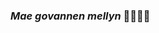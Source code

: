### *Mae govannen mellyn* 👋🧙🏼‍♂️

<!--[![GitHub Streak](https://github-readme-streak-stats.herokuapp.com?user=Ancairon&theme=ayu-light&background=E21E26&border=FFFFFF&stroke=FFFFFF&ring=FFFFFF&fire=E7C569&currStreakNum=FFFFFF&sideNums=E7C569&currStreakLabel=FFFFFF&sideLabels=FFFFFF&dates=E7C569)](https://git.io/streak-stats)<br/>
![](https://github-readme-stats.vercel.app/api/top-langs/?username=Ancairon&title_color=E21E26&bg_color=FFFFFF&border_color=E21E26&text_color=E21E26&include_all_commits=false&count_private=true&layout=compact)
-->
